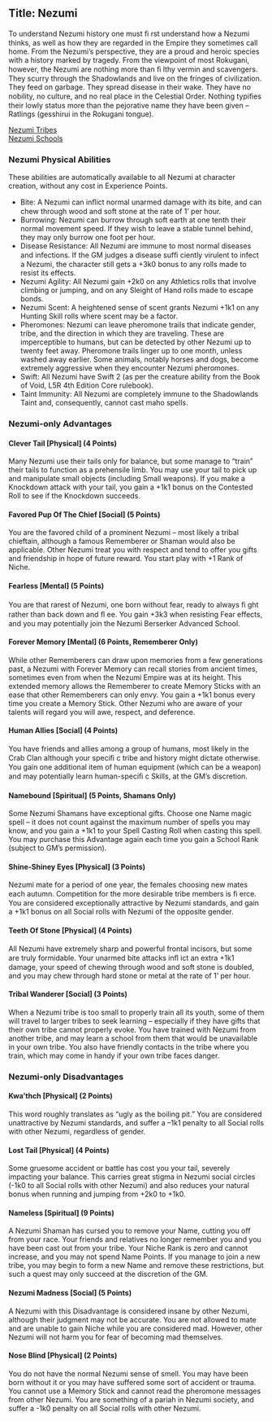 Title: Nezumi
---
To understand Nezumi history one must ﬁ rst understand how a Nezumi thinks, as well as how they are regarded in the Empire they sometimes call home. From the Nezumi’s perspective, they are a proud and heroic species with a history marked by tragedy. From the viewpoint of most Rokugani, however, the Nezumi are nothing more than ﬁ lthy vermin and scavengers. They scurry through the Shadowlands and live on the fringes of civilization. They feed on garbage. They spread disease in their wake. They have no nobility, no culture, and no real place in the Celestial Order. Nothing typiﬁes their lowly status more than the pejorative name they have been given – Ratlings (gesshirui in the Rokugani tongue).

<a href="/nezumi-tribes">Nezumi Tribes</a><br/>
<a href="/nezumi-schools">Nezumi Schools</a>

### <span>Nezumi Physical Abilities</span>

These abilities are automatically available to all Nezumi at character creation, without any cost in Experience Points.

- Bite: A Nezumi can inﬂict normal unarmed damage with its bite, and can chew through wood and soft stone at the rate of 1’ per hour.
- Burrowing: Nezumi can burrow through soft earth at one tenth their normal movement speed. If they wish to leave a stable tunnel behind, they may only burrow one foot per hour.
- Disease Resistance: All Nezumi are immune to most normal diseases and infections. If the GM judges a disease sufﬁ ciently virulent to infect a Nezumi, the character still gets a +3k0 bonus to any rolls made to resist its effects.
- Nezumi Agility: All Nezumi gain +2k0 on any Athletics rolls that involve climbing or jumping, and on any Sleight of Hand rolls made to escape bonds.
- Nezumi Scent: A heightened sense of scent grants Nezumi +1k1 on any Hunting Skill rolls where scent may be a factor.
- Pheromones: Nezumi can leave pheromone trails that indicate gender, tribe, and the direction in which they are traveling. These are imperceptible to humans, but can be detected by other Nezumi up to twenty feet away. Pheromone trails linger up to one month, unless washed away earlier. Some animals, notably horses and dogs, become extremely aggressive when they encounter Nezumi pheromones.
- Swift: All Nezumi have Swift 2 (as per the creature ability from the Book of Void, L5R 4th Edition Core rulebook).
- Taint Immunity: All Nezumi are completely immune to the Shadowlands Taint and, consequently, cannot cast maho spells.

### <span>Nezumi-only Advantages</span>

#### Clever Tail [Physical] (4 Points)

Many Nezumi use their tails only for balance, but some manage to “train” their tails to function as a prehensile limb. You may use your tail to pick up and manipulate small objects (including Small weapons). If you make a Knockdown attack with your tail, you gain a +1k1 bonus on the Contested Roll to see if the Knockdown succeeds.
#### Favored Pup Of The Chief [Social] (5 Points)

You are the favored child of a prominent Nezumi – most likely a tribal chieftain, although a famous Rememberer or Shaman would also be applicable. Other Nezumi treat you with respect and tend to offer you gifts and friendship in hope of future reward. You start play with +1 Rank of Niche.
#### Fearless [Mental] (5 Points)

You are that rarest of Nezumi, one born without fear, ready to always ﬁ ght rather than back down and ﬂ ee. You gain +3k3 when resisting Fear effects, and you may potentially join the Nezumi Berserker Advanced School.
#### Forever Memory [Mental] (6 Points, Rememberer Only)

While other Rememberers can draw upon memories from a few generations past, a Nezumi with Forever Memory can recall stories from ancient times, sometimes even from when the Nezumi Empire was at its height. This extended memory allows the Rememberer to create Memory Sticks with an ease that other Rememberers can only envy. You gain a +1k1 bonus every time you create a Memory Stick. Other Nezumi who are aware of your talents will regard you will awe, respect, and deference.
#### Human Allies [Social] (4 Points)

You have friends and allies among a group of humans, most likely in the Crab Clan although your speciﬁ c tribe and history might dictate otherwise. You gain one additional item of human equipment (which can be a weapon) and may potentially learn human-speciﬁ c Skills, at the GM’s discretion.
#### Namebound [Spiritual] (5 Points, Shamans Only)

Some Nezumi Shamans have exceptional gifts. Choose one Name magic spell – it does not count against the maximum number of spells you may know, and you gain a +1k1 to your Spell Casting Roll when casting this spell. You may purchase this Advantage again each time you gain a School Rank (subject to GM’s permission).
#### Shine-Shiney Eyes [Physical] (3 Points)

Nezumi mate for a period of one year, the females choosing new mates each autumn. Competition for the more desirable tribe members is ﬁ erce. You are considered exceptionally attractive by Nezumi standards, and gain a +1k1 bonus on all Social rolls with Nezumi of the opposite gender.
#### Teeth Of Stone [Physical] (4 Points)

All Nezumi have extremely sharp and powerful frontal incisors, but some are truly formidable. Your unarmed bite attacks inﬂ ict an extra +1k1 damage, your speed of chewing through wood and soft stone is doubled, and you may chew through hard stone or metal at the rate of 1’ per hour.
#### Tribal Wanderer [Social] (3 Points)

When a Nezumi tribe is too small to properly train all its youth, some of them will travel to larger tribes to seek learning – especially if they have gifts that their own tribe cannot properly evoke. You have trained with Nezumi from another tribe, and may learn a school from them that would be unavailable in your own tribe. You also have friendly contacts in the tribe where you train, which may come in handy if your own tribe faces danger.
### <span>Nezumi-only Disadvantages</span>

#### Kwa’thch [Physical] (2 Points)

This word roughly translates as “ugly as the boiling pit.” You are considered unattractive by Nezumi standards, and suffer a –1k1 penalty to all Social rolls with other Nezumi, regardless of gender.
#### Lost Tail [Physical] (4 Points)

Some gruesome accident or battle has cost you your tail, severely impacting your balance. This carries great stigma in Nezumi social circles (-1k0 to all Social rolls with other Nezumi) and also reduces your natural bonus when running and jumping from +2k0 to +1k0.
#### Nameless [Spiritual] (9 Points)

A Nezumi Shaman has cursed you to remove your Name, cutting you off from your race. Your friends and relatives no longer remember you and you have been cast out from your tribe. Your Niche Rank is zero and cannot increase, and you may not spend Name Points. If you manage to join a new tribe, you may begin to form a new Name and remove these restrictions, but such a quest may only succeed at the discretion of the GM.
#### Nezumi Madness [Social] (5 Points)

A Nezumi with this Disadvantage is considered insane by other Nezumi, although their judgment may not be accurate. You are not allowed to mate and are unable to gain Niche while you are considered mad. However, other Nezumi will not harm you for fear of becoming mad themselves.
#### Nose Blind [Physical] (2 Points)

You do not have the normal Nezumi sense of smell. You may have been born without it or you may have suffered some sort of accident or trauma. You cannot use a Memory Stick and cannot read the pheromone messages from other Nezumi. You are something of a pariah in Nezumi society, and suffer a -1k0 penalty on all Social rolls with other Nezumi.
